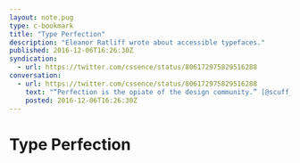 ```yaml
---
layout: note.pug
type: c-bookmark
title: "Type Perfection"
description: "Eleanor Ratliff wrote about accessible typefaces."
published: 2016-12-06T16:26:30Z
syndication:
  - url: https://twitter.com/cssence/status/806172975829516288
conversation:
  - url: https://twitter.com/cssence/status/806172975829516288
    text: "“Perfection is the opiate of the design community.” [@scuff_el](https://twitter.com/scuff_el) [alistapart.com/article/accessibility-whack-a-mole](http://alistapart.com/article/accessibility-whack-a-mole) h/t [@zeldman](https://twitter.com/zeldman)"
    posted: 2016-12-06T16:26:30Z
---
```


# Type Perfection
